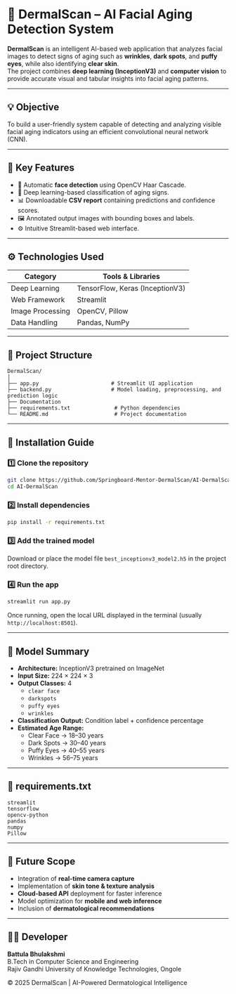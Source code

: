 # 🌸 DermalScan – AI Facial Aging Detection System

**DermalScan** is an intelligent AI-based web application that analyzes facial images to detect signs of aging such as **wrinkles**, **dark spots**, and **puffy eyes**, while also identifying **clear skin**.  
The project combines **deep learning (InceptionV3)** and **computer vision** to provide accurate visual and tabular insights into facial aging patterns.

---

## 💡 Objective
To build a user-friendly system capable of detecting and analyzing visible facial aging indicators using an efficient convolutional neural network (CNN).

---

## 🧠 Key Features
- 🧍 Automatic **face detection** using OpenCV Haar Cascade.  
- 🧠 Deep learning-based classification of aging signs.  
- 📊 Downloadable **CSV report** containing predictions and confidence scores.  
- 🖼️ Annotated output images with bounding boxes and labels.  
- ⚙️ Intuitive Streamlit-based web interface.

---

## ⚙️ Technologies Used
| Category | Tools & Libraries |
|-----------|------------------|
| Deep Learning | TensorFlow, Keras (InceptionV3) |
| Web Framework | Streamlit |
| Image Processing | OpenCV, Pillow |
| Data Handling | Pandas, NumPy |

---

## 📁 Project Structure
```
DermalScan/
│
├── app.py                       # Streamlit UI application
├── backend.py                   # Model loading, preprocessing, and prediction logic
├── Documentation
├── requirements.txt              # Python dependencies
└── README.md                     # Project documentation
```

---

## 🧩 Installation Guide

### 1️⃣ Clone the repository
```bash
git clone https://github.com/Springboard-Mentor-DermalScan/AI-DermalScan.git
cd AI-DermalScan
```

### 2️⃣ Install dependencies
```bash
pip install -r requirements.txt
```

### 3️⃣ Add the trained model
Download or place the model file `best_inceptionv3_model2.h5` in the project root directory.

### 4️⃣ Run the app
```bash
streamlit run app.py
```

Once running, open the local URL displayed in the terminal (usually `http://localhost:8501`).

---

## 🧬 Model Summary
- **Architecture:** InceptionV3 pretrained on ImageNet  
- **Input Size:** 224 × 224 × 3  
- **Output Classes:** 4  
  - `clear face`
  - `darkspots`
  - `puffy eyes`
  - `wrinkles`
- **Classification Output:** Condition label + confidence percentage  
- **Estimated Age Range:**  
  - Clear Face → 18–30 years  
  - Dark Spots → 30–40 years  
  - Puffy Eyes → 40–55 years  
  - Wrinkles → 56–75 years  

---

## 🧾 requirements.txt
```
streamlit
tensorflow
opencv-python
pandas
numpy
Pillow
```

---

## 🚀 Future Scope
- Integration of **real-time camera capture**
- Implementation of **skin tone & texture analysis**
- **Cloud-based API** deployment for faster inference
- Model optimization for **mobile and web inference**
- Inclusion of **dermatological recommendations**

---

## 🧑‍💻 Developer
**Battula Bhulakshmi**  
B.Tech in Computer Science and Engineering  
Rajiv Gandhi University of Knowledge Technologies, Ongole  


© 2025 DermalScan | AI-Powered Dermatological Intelligence
